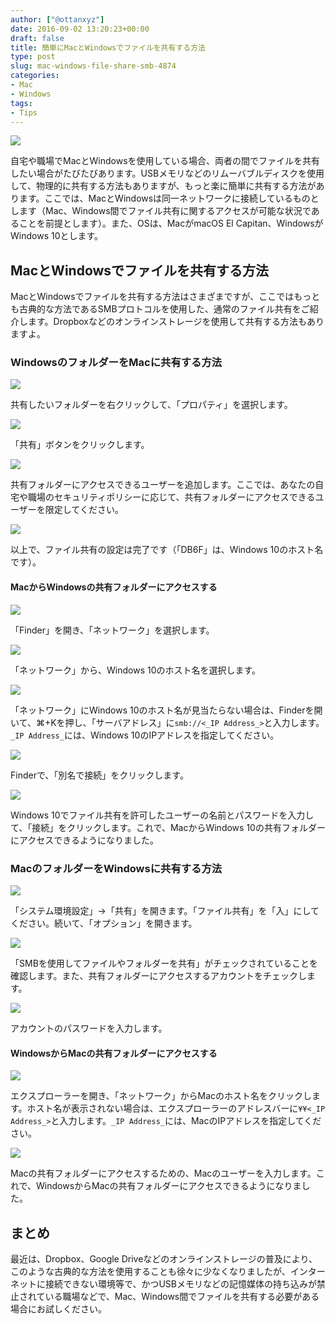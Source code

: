 ```yaml
---
author: ["@ottanxyz"]
date: 2016-09-02 13:20:23+00:00
draft: false
title: 簡単にMacとWindowsでファイルを共有する方法
type: post
slug: mac-windows-file-share-smb-4874
categories:
- Mac
- Windows
tags:
- Tips
---
```


![](/uploads/2016/09/160902-57c97775ad172.jpg)






自宅や職場でMacとWindowsを使用している場合、両者の間でファイルを共有したい場合がたびたびあります。USBメモリなどのリムーバブルディスクを使用して、物理的に共有する方法もありますが、もっと楽に簡単に共有する方法があります。ここでは、MacとWindowsは同一ネットワークに接続しているものとします（Mac、Windows間でファイル共有に関するアクセスが可能な状況であることを前提とします）。また、OSは、MacがmacOS El Capitan、WindowsがWindows 10とします。





## MacとWindowsでファイルを共有する方法





MacとWindowsでファイルを共有する方法はさまざまですが、ここではもっとも古典的な方法であるSMBプロトコルを使用した、通常のファイル共有をご紹介します。Dropboxなどのオンラインストレージを使用して共有する方法もありますよ。





### WindowsのフォルダーをMacに共有する方法





![](/uploads/2016/09/160902-57c9777dce51c.png)






共有したいフォルダーを右クリックして、「プロパティ」を選択します。





![](/uploads/2016/09/160902-57c9778320436.png)






「共有」ボタンをクリックします。





![](/uploads/2016/09/160902-57c97787be3d2.png)






共有フォルダーにアクセスできるユーザーを追加します。ここでは、あなたの自宅や職場のセキュリティポリシーに応じて、共有フォルダーにアクセスできるユーザーを限定してください。





![](/uploads/2016/09/160902-57c9778f46e07.png)






以上で、ファイル共有の設定は完了です（「DB6F」は、Windows 10のホスト名です）。





#### MacからWindowsの共有フォルダーにアクセスする





![](/uploads/2016/09/160902-57c9779453962.png)






「Finder」を開き、「ネットワーク」を選択します。





![](/uploads/2016/09/160902-57c9779a3554b.png)






「ネットワーク」から、Windows 10のホスト名を選択します。





![](/uploads/2016/09/160902-57c97a277e66e.png)






「ネットワーク」にWindows 10のホスト名が見当たらない場合は、Finderを開いて、⌘+Kを押し、「サーバアドレス」に`smb://<_IP Address_>`と入力します。`_IP Address_`には、Windows 10のIPアドレスを指定してください。





![](/uploads/2016/09/160902-57c9779fcb01e.png)






Finderで、「別名で接続」をクリックします。





![](/uploads/2016/09/160902-57c977a4ea074.png)






Windows 10でファイル共有を許可したユーザーの名前とパスワードを入力して、「接続」をクリックします。これで、MacからWindows 10の共有フォルダーにアクセスできるようになりました。





### MacのフォルダーをWindowsに共有する方法





![](/uploads/2016/09/160902-57c977aaad02e.png)






「システム環境設定」→「共有」を開きます。「ファイル共有」を「入」にしてください。続いて、「オプション」を開きます。





![](/uploads/2016/09/160902-57c977b035a4a.png)






「SMBを使用してファイルやフォルダーを共有」がチェックされていることを確認します。また、共有フォルダーにアクセスするアカウントをチェックします。





![](/uploads/2016/09/160902-57c977b6c43de.png)






アカウントのパスワードを入力します。





#### WindowsからMacの共有フォルダーにアクセスする





![](/uploads/2016/09/160902-57c977be3820d.png)






エクスプローラーを開き、「ネットワーク」からMacのホスト名をクリックします。ホスト名が表示されない場合は、エクスプローラーのアドレスバーに`¥¥<_IP Address_>`と入力します。`_IP Address_`には、MacのIPアドレスを指定してください。





![](/uploads/2016/09/160902-57c977c3cf064.png)






Macの共有フォルダーにアクセスするための、Macのユーザーを入力します。これで、WindowsからMacの共有フォルダーにアクセスできるようになりました。





## まとめ





最近は、Dropbox、Google Driveなどのオンラインストレージの普及により、このような古典的な方法を使用することも徐々に少なくなりましたが、インターネットに接続できない環境等で、かつUSBメモリなどの記憶媒体の持ち込みが禁止されている職場などで、Mac、Windows間でファイルを共有する必要がある場合にお試しください。
